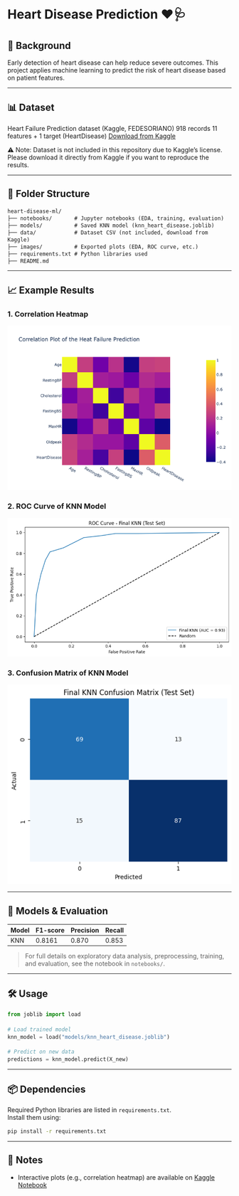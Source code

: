 # Heart Disease Prediction ❤️🩺

## 📌 Background
Early detection of heart disease can help reduce severe outcomes.
This project applies machine learning to predict the risk of heart disease based on patient features.

---

## 📊 Dataset
Heart Failure Prediction dataset (Kaggle, FEDESORIANO)
918 records
11 features + 1 target (HeartDisease)
[Download from Kaggle](https://www.kaggle.com/fedesoriano/heart-failure-prediction)

⚠️ Note: Dataset is not included in this repository due to Kaggle’s license.
Please download it directly from Kaggle if you want to reproduce the results.

---

## 📂 Folder Structure
```
heart-disease-ml/
├── notebooks/       # Jupyter notebooks (EDA, training, evaluation)
├── models/          # Saved KNN model (knn_heart_disease.joblib)
├── data/            # Dataset CSV (not included, download from Kaggle)
├── images/          # Exported plots (EDA, ROC curve, etc.)
├── requirements.txt # Python libraries used
├── README.md

```
---

## 📈 Example Results

### 1. Correlation Heatmap
![correlation_heatmap](images/corr.png)

### 2. ROC Curve of KNN Model
![roc_curve](images/roc_curve.png)

### 3. Confusion Matrix of KNN Model
![confusion_matrix](images/confusion_matrix.png)

---

## 🤖 Models & Evaluation
| Model | F1-score | Precision | Recall |
|-------|---------|----------|-----------|
| KNN     | 0.8161     | 0.870      | 0.853   |

> For full details on exploratory data analysis, preprocessing, training, and evaluation, see the notebook in `notebooks/`.

---

## 🛠️ Usage
```python
from joblib import load

# Load trained model
knn_model = load("models/knn_heart_disease.joblib")

# Predict on new data
predictions = knn_model.predict(X_new)
```

---

## 📦 Dependencies
Required Python libraries are listed in `requirements.txt`.  
Install them using:

```bash
pip install -r requirements.txt
```
---

## 📝 Notes
- Interactive plots (e.g., correlation heatmap) are available on [Kaggle Notebook](https://www.kaggle.com/code/enfantksr/heartdisease-prediction)
